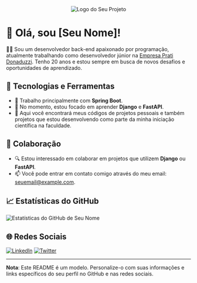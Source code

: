 <div align="center">
  <img src="https://github.com/seuusuario/seurepositorio/raw/main/assets/logo.png" alt="Logo do Seu Projeto">
</div>

# 👋 Olá, sou [Seu Nome]!

👨‍💻 Sou um desenvolvedor back-end apaixonado por programação, atualmente trabalhando como desenvolvedor júnior na [Empresa Prati Donaduzzi](https://www.pratidonaduzzi.com.br/). Tenho 20 anos e estou sempre em busca de novos desafios e oportunidades de aprendizado.

## 🔧 Tecnologias e Ferramentas

- 💼 Trabalho principalmente com **Spring Boot**.
- 🌱 No momento, estou focado em aprender **Django** e **FastAPI**.
- 🚀 Aqui você encontrará meus códigos de projetos pessoais e também projetos que estou desenvolvendo como parte da minha iniciação científica na faculdade.

## 🤝 Colaboração

- 🔍 Estou interessado em colaborar em projetos que utilizem **Django** ou **FastAPI**.
- 📫 Você pode entrar em contato comigo através do meu email: [seuemail@example.com](mailto:seuemail@example.com).

## 📈 Estatísticas do GitHub

![Estatísticas do GitHub de Seu Nome](https://github-readme-stats.vercel.app/api?username=seuusuario&show_icons=true&theme=dark)

## 🌐 Redes Sociais

[![LinkedIn](https://img.shields.io/badge/LinkedIn-Connect-blue)](https://www.linkedin.com/in/seunome/)
[![Twitter](https://img.shields.io/twitter/follow/seunome?style=social)](https://twitter.com/seunome)

---

**Nota**: Este README é um modelo. Personalize-o com suas informações e links específicos do seu perfil no GitHub e nas redes sociais.
